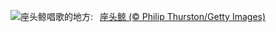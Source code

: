 ![](https://www.bing.com/th?id=OHR.PlayfulHumpback_ZH-CN2241016258_UHD.jpg&w=1000)座头鲸唱歌的地方:&nbsp;&ensp;[座头鲸 (© Philip Thurston/Getty Images)](https://www.bing.com/th?id=OHR.PlayfulHumpback_ZH-CN2241016258_UHD.jpg)
<br><br/>
